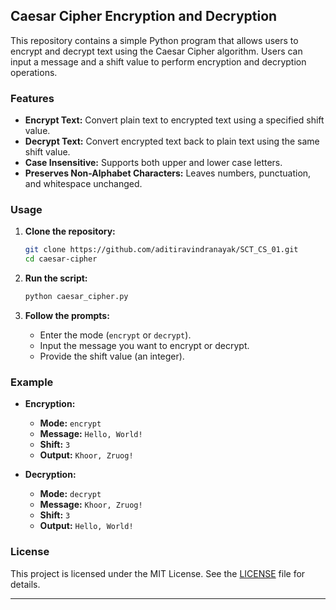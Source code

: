 ## Caesar Cipher Encryption and Decryption

This repository contains a simple Python program that allows users to encrypt and decrypt text using the Caesar Cipher algorithm. Users can input a message and a shift value to perform encryption and decryption operations.

### Features

- **Encrypt Text:** Convert plain text to encrypted text using a specified shift value.
- **Decrypt Text:** Convert encrypted text back to plain text using the same shift value.
- **Case Insensitive:** Supports both upper and lower case letters.
- **Preserves Non-Alphabet Characters:** Leaves numbers, punctuation, and whitespace unchanged.

### Usage

1. **Clone the repository:**
   ```bash
   git clone https://github.com/aditiravindranayak/SCT_CS_01.git
   cd caesar-cipher
   ```

2. **Run the script:**
   ```bash
   python caesar_cipher.py
   ```

3. **Follow the prompts:**
   - Enter the mode (`encrypt` or `decrypt`).
   - Input the message you want to encrypt or decrypt.
   - Provide the shift value (an integer).

### Example

- **Encryption:**
  - **Mode:** `encrypt`
  - **Message:** `Hello, World!`
  - **Shift:** `3`
  - **Output:** `Khoor, Zruog!`

- **Decryption:**
  - **Mode:** `decrypt`
  - **Message:** `Khoor, Zruog!`
  - **Shift:** `3`
  - **Output:** `Hello, World!`


### License

This project is licensed under the MIT License. See the [LICENSE](LICENSE) file for details.

---


